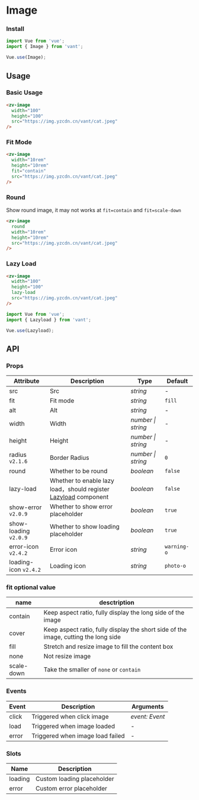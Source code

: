 # Image

### Install

```js
import Vue from 'vue';
import { Image } from 'vant';

Vue.use(Image);
```

## Usage

### Basic Usage

```html
<zv-image
  width="100"
  height="100"
  src="https://img.yzcdn.cn/vant/cat.jpeg"
/>
```

### Fit Mode

```html
<zv-image
  width="10rem"
  height="10rem"
  fit="contain"
  src="https://img.yzcdn.cn/vant/cat.jpeg"
/>
```

### Round

Show round image, it may not works at `fit=contain` and `fit=scale-down`

```html
<zv-image
  round
  width="10rem"
  height="10rem"
  src="https://img.yzcdn.cn/vant/cat.jpeg"
/>
```

### Lazy Load

```html
<zv-image
  width="100"
  height="100"
  lazy-load
  src="https://img.yzcdn.cn/vant/cat.jpeg"
/>
```

```js
import Vue from 'vue';
import { Lazyload } from 'vant';

Vue.use(Lazyload);
```

## API

### Props

| Attribute | Description | Type | Default |
|------|------|------|------|
| src | Src | *string* | - |
| fit | Fit mode | *string* | `fill` |
| alt | Alt | *string* | - |
| width | Width | *number \| string* | - |
| height | Height | *number \| string* | - |
| radius `v2.1.6` | Border Radius | *number \| string* | `0` |
| round | Whether to be round | *boolean* | `false` |
| lazy-load | Whether to enable lazy load，should register [Lazyload](#/en-US/lazyload) component | *boolean* | `false` |
| show-error `v2.0.9` | Whether to show error placeholder | *boolean* | `true` |
| show-loading `v2.0.9` | Whether to show loading placeholder | *boolean* | `true` |
| error-icon `v2.4.2` | Error icon | *string* | `warning-o` |
| loading-icon `v2.4.2` | Loading icon | *string* | `photo-o` |

### fit optional value

| name | desctription |
|------|------|
| contain | Keep aspect ratio, fully display the long side of the image |
| cover | Keep aspect ratio, fully display the short side of the image, cutting the long side |
| fill | Stretch and resize image to fill the content box |
| none | Not resize image |
| scale-down | Take the smaller of `none` or `contain` |

### Events

| Event | Description | Arguments |
|------|------|------|
| click | Triggered when click image | *event: Event* |
| load | Triggered when image loaded | - |
| error | Triggered when image load failed | - |

### Slots

| Name | Description |
|------|------|
| loading | Custom loading placeholder |
| error | Custom error placeholder |
